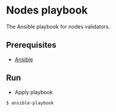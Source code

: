 # Nodes playbook
The Ansible playbook for nodes validators.

## Prerequisites
- [Ansible](https://docs.ansible.com/ansible/latest/installation_guide/installation_distros.html#installing-ansible-on-ubuntu)

## Run
- Apply playbook
```sh
$ ansible-playbook 
```